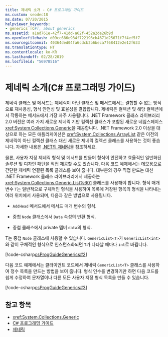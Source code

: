 ```yaml
---
title: 제네릭 소개 - C# 프로그래밍 가이드
ms.custom: seodec18
ms.date: 07/20/2015
helpviewer_keywords:
- generics [C#], about generics
ms.assetid: a1ad761e-42f7-41dd-a62f-452a2de26b9d
ms.openlocfilehash: d09cc686e934f722193cb4671d25671f7f4ef5f7
ms.sourcegitcommit: 40364ded04fa6cdcb2b6beca7f68412e2e12f633
ms.translationtype: HT
ms.contentlocale: ko-KR
ms.lasthandoff: 02/28/2019
ms.locfileid: "56978516"
---
```

# <a name="introduction-to-generics-c-programming-guide"></a>제네릭 소개(C# 프로그래밍 가이드)
제네릭 클래스 및 메서드는 제네릭이 아닌 클래스 및 메서드에서는 결합할 수 없는 방식으로 재사용성, 형식 안전성 및 효율성을 결합합니다. 제네릭은 컬렉션 및 해당 컬렉션에서 작동하는 메서드에서 가장 자주 사용됩니다. .NET Framework 클래스 라이브러리 2.0 버전은 여러 가지 새로운 제네릭 기반 컬렉션 클래스가 포함된 새로운 네임스페이스 <xref:System.Collections.Generic>을 제공합니다. .NET Framework 2.0 이상을 대상으로 하는 모든 애플리케이션은 <xref:System.Collections.ArrayList> 같은 이전의 제네릭이 아닌 컬렉션 클래스 대신 새로운 제네릭 컬렉션 클래스를 사용하는 것이 좋습니다. 자세한 내용은 [.NET의 제네릭](../../../standard/generics/index.md)을 참조하세요.  
  
 물론, 사용자 지정 제네릭 형식 및 메서드를 만들어 형식이 안전하고 효율적인 일반화된 솔루션 및 디자인 패턴을 직접 제공할 수도 있습니다. 다음 코드 예제에서는 데모용으로 간단한 제네릭 연결된 목록 클래스를 보여 줍니다. 대부분의 경우 직접 만드는 대신 .NET Framework 클래스 라이브러리에서 제공하는 <xref:System.Collections.Generic.List%601> 클래스를 사용해야 합니다. 형식 매개 변수 `T`는 일반적으로 구체적인 형식을 사용하여 목록에 저장된 항목의 형식을 나타내는 여러 위치에서 사용되며, 다음과 같은 방법으로 사용됩니다.  
  
-   `AddHead` 메서드에서 메서드 매개 변수의 형식.  
  
-   중첩 `Node` 클래스에서 `Data` 속성의 반환 형식.  
  
-   중첩 클래스에서 private 멤버 `data`의 형식.  
  
 T는 중첩 `Node` 클래스에 사용할 수 있습니다. `GenericList<T>`가 `GenericList<int>`와 같이 구체적인 형식으로 인스턴스화되면 `T`가 나타날 때마다 `int`로 바뀝니다.  
  
 [!code-csharp[csProgGuideGenerics#2](~/samples/snippets/csharp/VS_Snippets_VBCSharp/csProgGuideGenerics/CS/Generics.cs#2)]  
  
 다음 코드 예제에서는 클라이언트 코드에서 제네릭 `GenericList<T>` 클래스를 사용하여 정수 목록을 만드는 방법을 보여 줍니다. 형식 인수를 변경하기만 하면 다음 코드를 쉽게 수정하여 문자열이나 다른 모든 사용자 지정 형식 목록을 만들 수 있습니다.  
  
 [!code-csharp[csProgGuideGenerics#3](~/samples/snippets/csharp/VS_Snippets_VBCSharp/csProgGuideGenerics/CS/Generics.cs#3)]  
  
## <a name="see-also"></a>참고 항목

- <xref:System.Collections.Generic>
- [C# 프로그래밍 가이드](../../../csharp/programming-guide/index.md)
- [제네릭](../../../csharp/programming-guide/generics/index.md)
